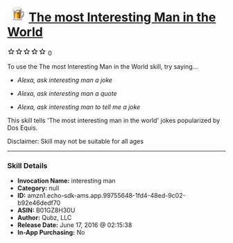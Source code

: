 # &nbsp;<img src="skill_icon" alt="The most Interesting Man in the World icon" width="36"> [The most Interesting Man in the World](http://alexa.amazon.com/#skills/amzn1.echo-sdk-ams.app.99755648-1fd4-48ed-9c02-b92e46dedf70)
![0 stars](../../images/ic_star_border_black_18dp_1x.png)![0 stars](../../images/ic_star_border_black_18dp_1x.png)![0 stars](../../images/ic_star_border_black_18dp_1x.png)![0 stars](../../images/ic_star_border_black_18dp_1x.png)![0 stars](../../images/ic_star_border_black_18dp_1x.png) 0

To use the The most Interesting Man in the World skill, try saying...

* *Alexa, ask interesting man a joke*

* *Alexa, ask interesting man a quote*

* *Alexa, ask interesting man to tell me a joke*

This skill tells 'The most interesting man in the world' jokes popularized by Dos Equis.

Disclaimer: Skill may not be suitable for all ages

***

### Skill Details

* **Invocation Name:** interesting man
* **Category:** null
* **ID:** amzn1.echo-sdk-ams.app.99755648-1fd4-48ed-9c02-b92e46dedf70
* **ASIN:** B01GZ8H30U
* **Author:** Qubz, LLC
* **Release Date:** June 17, 2016 @ 02:15:38
* **In-App Purchasing:** No
